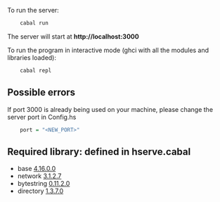 To run the server:
```bash
    cabal run
```
The server will start at **http://localhost:3000**

To run the program in interactive mode (ghci with all the modules and libraries loaded):
```bash
    cabal repl
```

## Possible errors
If port 3000 is already being used on your machine, please change the server port in Config.hs
```haskell
    port = "<NEW_PORT>"
```

## Required library: defined in hserve.cabal
- base [4.16.0.0](https://hackage.haskell.org/package/base)
- network [3.1.2.7](https://hackage.haskell.org/package/network)
- bytestring [0.11.2.0](https://hackage.haskell.org/package/bytestring)
- directory [1.3.7.0](https://hackage.haskell.org/package/directory)
